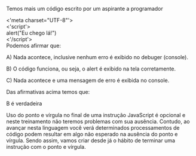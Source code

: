 Temos mais um código escrito por um aspirante a programador

<'meta charset="UTF-8"'><br>
<'script'><br>
    alert("Eu chego lá!")<br>
<'/script'><br>
Podemos afirmar que:

A) Nada acontece, inclusive nenhum erro é exibido no debuger (console).

B) O código funciona, ou seja, o alert é exibido na tela corretamente.

C) Nada acontece e uma mensagem de erro é exibida no console.

Das afirmativas acima temos que:

B é verdadeira

Uso do ponto e vírgula no final de uma instrução JavaScript é opcional e neste treinamento não teremos problemas com sua ausência. Contudo, ao avançar nesta linguagem você verá determinados processamentos de código podem resultar em algo não esperado na ausência do ponto e vírgula. Sendo assim, vamos criar desde já o hábito de terminar uma instrução com o ponto e vírgula.